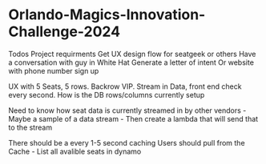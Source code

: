 # Orlando-Magics-Innovation-Challenge-2024




Todos
Project requirments
Get UX design flow for seatgeek or others
Have a conversation with guy in White Hat
Generate a letter of intent Or website with phone number sign up

UX with 5 Seats, 5 rows. Backrow VIP. Stream in Data, front end check every second.
How is the DB rows/columns currently setup


Need to know how seat data is currently streamed in by other vendors - Maybe a sample of a data stream - Then create a lambda that will send that to the stream 



There should be a every 1-5 second caching 
Users should pull from the Cache  - List all avalible seats in dynamo 




